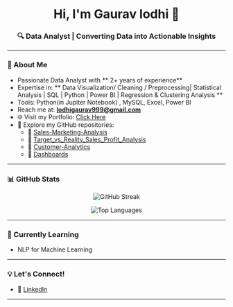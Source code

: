 
<h1 align="center">Hi, I'm Gaurav lodhi 👋</h1>
<h3 align="center">🔍 Data Analyst | Converting Data into Actionable Insights</h3>

---


### 🔹 About Me

-  Passionate Data Analyst with ** 2+ years of experience**
-  Expertise in: ** Data Visualization/ Cleaning / Preprocessing| Statistical Analysis | SQL | Python | Power BI | Regression & Clustering Analysis **
-  Tools: Python(in Jupiter Notebook) , MySQL, Excel, Power BI
-  Reach me at: **lodhigaurav999@gmail.com**
- 🌐 Visit my Portfolio: [Click Here](https://www.linkedin.com/in/gaurav-lodhi999)
- 📂 Explore my GitHub repositories:
  - 🔹 [Sales-Marketing-Analysis](https://github.com/lodhi-999/Sales-Marketing-Analysis)
  - 🔹 [Target_vs_Reality_Sales_Profit_Analysis](https://github.com/lodhi-999/Target_vs_Reality_Full_Funnel_Sales_Profit_Analysis)
  - 🔹 [Customer-Analytics](https://github.com/lodhi-999/Customer-Analytics)
  - 🔹 [Dashboards](https://github.com/lodhi-999/Gameplay-Player-Retention-Dashboard)

---

### 📊 GitHub Stats

<p align="center">
  <img src="https://github-readme-streak-stats.herokuapp.com?user=lodhi-999&theme=default" alt="GitHub Streak" />
</p>

<p align="center">
  <img src="https://github-readme-stats.vercel.app/api/top-langs/?username=lodhi-999&layout=compact&theme=default" alt="Top Languages" />
</p>

---

### 🌱 Currently Learning
- NLP for Machine Learning


---

### 💡 Let's Connect!
- 💼 [LinkedIn](https://www.linkedin.com/in/gaurav-lodhi999)
---
